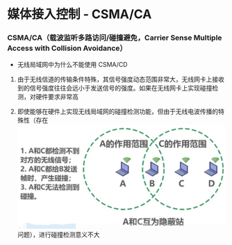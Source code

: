 # 媒体接入控制 - CSMA/CA


### CSMA/CA（载波监听多路访问/碰撞避免，Carrier Sense Multiple Access with Collision Avoidance）

* 无线局域网中为什么不能使用 CSMA/CD

1. 由于无线信道的传输条件特殊，其信号强度动态范围非常大，无线网卡上接收到的信号强度往往会远小于发送信号的强度。如果在无线网卡上实现碰撞检测，对硬件要求非常高

2. 即使能够在硬件上实现无线局域网的碰撞检测功能，但由于无线电波传播的特殊性（存在![隐蔽站](image/隐蔽站.png)问题），进行碰撞检测意义不大
